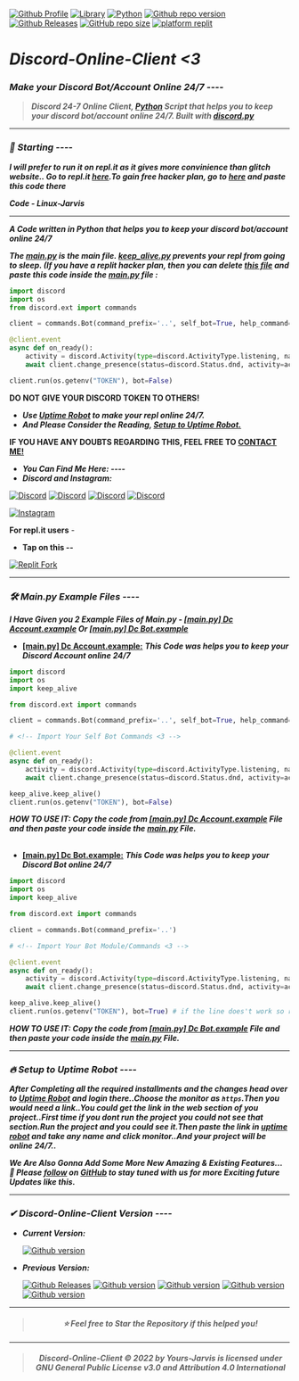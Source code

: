 [![Github Profile](https://img.shields.io/badge/Github-Yours_Jarvis-blueviolet?style=flat&logo=github&logoColor=white)](https://github.com/Yours-Jarvis/)
[![Library](https://img.shields.io/badge/Library-Python_v3.8-orange)](https://www.python.org/) 
[![Python](https://img.shields.io/badge/Python_Library-discord.py_v1.7.3-blue?style=flat&logo=python&logoColor=white)](https://discordpy.readthedocs.io/en/stable/) 
[![Github repo version](https://img.shields.io/badge/Discord_Online_Client-v3.1.0-brightgreen?style=flat&logo=github&logoColor=white)](https://github.com/Yours-Jarvis/Discord-24-7-Online-Client/releases/tag/v3.1.0) 
[![Github Releases](https://img.shields.io/badge/Github-Releases-ff0000?style=flat&logo=github&logoColor=white)](https://github.com/Yours-Jarvis/Discord-24-7-Online-Client/releases) 
[![GitHub repo size](https://img.shields.io/github/repo-size/Yours-Jarvis/Discord-24-7-Online-Client?color=00ffff&label=Repository%20Size&logo=github)](https://github.com/Yours-Jarvis/Discord-24-7-Online-Client/)
[![platform replit](https://img.shields.io/badge/Platform-Replit-000000?style=flat&logo=replit&logoColor=white)](https://replit.com/)

*<h1 align="">Discord-Online-Client <3</h1>*
*<h3>Make your Discord Bot/Account Online 24/7 ----</h3>*
> ***Discord 24-7 Online Client, [Python](https://www.python.org/) Script that helps you to keep your discord bot/account online 24/7.  Built with [discord.py](https://discordpy.readthedocs.io/en/stable/)***
----

*<h3>🚀 Starting ----</h3>*
***I will prefer to run it on repl.it as it gives more convinience than glitch website.. Go to repl.it [here](https://repl.it/).To gain free hacker plan, go to [here](https://repl.it/claim) and paste this code there***

***Code - Linux-Jarvis***

----
***A Code written in Python that helps you to keep your discord bot/account online 24/7***

***The [main.py](https://github.com/Yours-Jarvis/Discord-24-7-Online-Client/blob/main/main.py) is the main file. [keep_alive.py](https://github.com/Yours-Jarvis/Discord-24-7-Online-Client/blob/main/keep_alive.py) prevents your repl from going to sleep. (If you have a replit hacker plan, then you can delete [this file](https://github.com/Yours-Jarvis/Discord-24-7-Online-Client/blob/main/keep_alive.py) and paste this code inside the [main.py](https://github.com/Yours-Jarvis/Discord-24-7-Online-Client/blob/main/main.py) file :***

```py
import discord
import os
from discord.ext import commands

client = commands.Bot(command_prefix='..', self_bot=True, help_command=None)

@client.event
async def on_ready():
    activity = discord.Activity(type=discord.ActivityType.listening, name="Yours-Jarvis on Github") # Activity Types :- listening, watching, streaming, playing
    await client.change_presence(status=discord.Status.dnd, activity=activity)

client.run(os.getenv("TOKEN"), bot=False)
```
**DO NOT GIVE YOUR DISCORD TOKEN TO OTHERS!**
  
- ***Use [Uptime Robot](https://uptimerobot.com/) to make your repl online 24/7.***
- ***And Please Consider the Reading, [Setup to Uptime Robot.]()***

**IF YOU HAVE ANY DOUBTS REGARDING THIS, FEEL FREE TO [CONTACT ME!](https://github.com/Yours-Jarvis/)**

- ***You Can Find Me Here: ----***
- ***Discord and Instagram:***

 [![Discord](https://img.shields.io/badge/Discord-Add_to_Jarvis-blueviolet?style=flat&logo=discord&logoColor=white)](https://discord.com/users/899961311771897877)
 [![Discord](https://img.shields.io/badge/Discord-Server_1-brightgreen?style=flat&logo=discord&logoColor=white)](https://discord.gg/kVKz4utJ9G)
 [![Discord](https://img.shields.io/badge/Discord-Server_2-brightgreen?style=flat&logo=discord&logoColor=white)](https://discord.gg/qeQ3VStAQ6)
 [![Discord](https://img.shields.io/badge/Discord-Server_3-brightgreen?style=flat&logo=discord&logoColor=white)](https://discord.gg/RrABUqmDUF)

 [![Instagram](https://img.shields.io/badge/Instagram-Your's_Jarvis-ff0000?style=flat&logo=instagram&logoColor=white)](https://www.instagram.com/_alpesh_01_x_yj/)

**For repl.it users** -
- **Tap on this --**

 [![Replit Fork](https://img.shields.io/badge/Replit-Tap_on_this-000000?style=flat&logo=replit&logoColor=white)](https://replit.com/github/Yours-Jarvis/Discord-24-7-Online-Client/)

----

*<h3>🛠 Main.py Example Files ----</h3>*
***I Have Given you 2 Example Files of Main.py - [[main.py] Dc Account.example](https://github.com/Yours-Jarvis/Discord-24-7-Online-Client/blob/3feaaa0a5fcca1bdcd666ccd1f8e84a2075256f3/%5Bmain.py%5D%20Dc%20Account.example) Or [[main.py] Dc Bot.example](https://github.com/Yours-Jarvis/Discord-24-7-Online-Client/blob/3feaaa0a5fcca1bdcd666ccd1f8e84a2075256f3/%5Bmain.py%5D%20Dc%20Bot.example)***
  
- **[[main.py] Dc Account.example:](https://github.com/Yours-Jarvis/Discord-24-7-Online-Client/blob/3feaaa0a5fcca1bdcd666ccd1f8e84a2075256f3/%5Bmain.py%5D%20Dc%20Account.example)** ***This Code was helps you to keep your Discord Account online 24/7***

```py
import discord
import os
import keep_alive

from discord.ext import commands

client = commands.Bot(command_prefix='..', self_bot=True, help_command=None)

# <!-- Import Your Self Bot Commands <3 --> 

@client.event
async def on_ready():
    activity = discord.Activity(type=discord.ActivityType.listening, name="Yours-Jarvis on Github") # Activity Types :- listening, watching, streaming, playing
    await client.change_presence(status=discord.Status.dnd, activity=activity)

keep_alive.keep_alive()
client.run(os.getenv("TOKEN"), bot=False)
```  
***HOW TO USE IT: Copy the code from [[main.py] Dc Account.example](https://github.com/Yours-Jarvis/Discord-24-7-Online-Client/blob/3feaaa0a5fcca1bdcd666ccd1f8e84a2075256f3/%5Bmain.py%5D%20Dc%20Account.example) File and then paste your code inside the [main.py](https://github.com/Yours-Jarvis/Discord-24-7-Online-Client/blob/3feaaa0a5fcca1bdcd666ccd1f8e84a2075256f3/main.py) File.***
<br> </br>
- **[[main.py] Dc Bot.example:](https://github.com/Yours-Jarvis/Discord-24-7-Online-Client/blob/3feaaa0a5fcca1bdcd666ccd1f8e84a2075256f3/%5Bmain.py%5D%20Dc%20Bot.example)** ***This Code was helps you to keep your Discord Bot online 24/7***

```py
import discord
import os
import keep_alive

from discord.ext import commands

client = commands.Bot(command_prefix='..')

# <!-- Import Your Bot Module/Commands <3 -->

@client.event
async def on_ready():
    activity = discord.Activity(type=discord.ActivityType.listening, name="Yours-Jarvis on Github") # Activity Types :- listening, watching, streaming, playing
    await client.change_presence(status=discord.Status.dnd, activity=activity)

keep_alive.keep_alive()
client.run(os.getenv("TOKEN"), bot=True) # if the line does't work so replace this line of code || client.run(os.getenv("TOKEN") ||
```
***HOW TO USE IT: Copy the code from [[main.py] Dc Bot.example](https://github.com/Yours-Jarvis/Discord-24-7-Online-Client/blob/3feaaa0a5fcca1bdcd666ccd1f8e84a2075256f3/%5Bmain.py%5D%20Dc%20Bot.example) File and then paste your code inside the [main.py](https://github.com/Yours-Jarvis/Discord-24-7-Online-Client/blob/3feaaa0a5fcca1bdcd666ccd1f8e84a2075256f3/main.py) File.***

----


*<h3>🔥 Setup to Uptime Robot ----</h3>*
***After Completing all the required installments and the changes head over to [Uptime Robot](https://uptimerobot.com/) and login there..Choose the monitor as `https`.Then you would need a link..You could get the link in the web section of you project..First time if you dont run the project you could not see that section.Run the project and you could see it.Then paste the link in [uptime robot](https://uptimerobot.com/) and take any name and click monitor..And your project will be online 24/7..***

***We Are Also Gonna Add Some More New Amazing & Existing Features...***
***🚀 Please [follow](https://github.com/Yours-Jarvis) on [GitHub](https://github.com/Yours-Jarvis) to stay tuned with us for more Exciting future Updates like this.***

----

*<h3>✔ Discord-Online-Client Version ----</h3>*

- ***Current Version:***
  
  [![Github version](https://img.shields.io/badge/Version-3.1.0-success?style=flat&logo=github&logoColor=white)](https://github.com/Yours-Jarvis/Discord-24-7-Online-Client/releases/tag/v3.1.0)
   
- ***Previous Version:***

  [![Github Releases](https://img.shields.io/badge/Github-Releases-ff0000?style=flat&logo=github&logoColor=white)](https://github.com/Yours-Jarvis/Discord-24-7-Online-Client/releases) [![Github version](https://img.shields.io/badge/Version-3.0.1-success?style=flat&logo=github&logoColor=white)](https://github.com/Yours-Jarvis/Discord-24-7-Online-Client/releases/tag/v3.0.1) [![Github version](https://img.shields.io/badge/Version-2.1.0-success?style=flat&logo=github&logoColor=white)](https://github.com/Yours-Jarvis/Discord-24-7-Online-Client/releases/tag/v2.1.0) [![Github version](https://img.shields.io/badge/Version-2.0.1-success?style=flat&logo=github&logoColor=white)](https://github.com/Yours-Jarvis/Discord-24-7-Online-Client/releases/tag/v2.0.1) [![Github version](https://img.shields.io/badge/Version-1.0.1-success?style=flat&logo=github&logoColor=white)](https://github.com/Yours-Jarvis/Discord-24-7-Online-Client/releases/tag/v1.0.1)
----

> *<h4 align="center">⭐ Feel free to Star the Repository if this helped you!</h4>*
----
> *<h4 align="center">Discord-Online-Client © 2022 by Yours-Jarvis is licensed under GNU General Public License v3.0 and Attribution 4.0 International</h4>*
